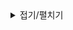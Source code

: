 <details>
<summary>접기/펼치기</summary>
 BigData5 Team project:

	- TeamName: BABOO

	- TeamMember:
		B: 장웅
		A: 강가연
		B: 최태영
		O: 김다은
		O: 김도현
	- ProjectLIst:
		1. 쇼핑몰 분석과제
</details>
